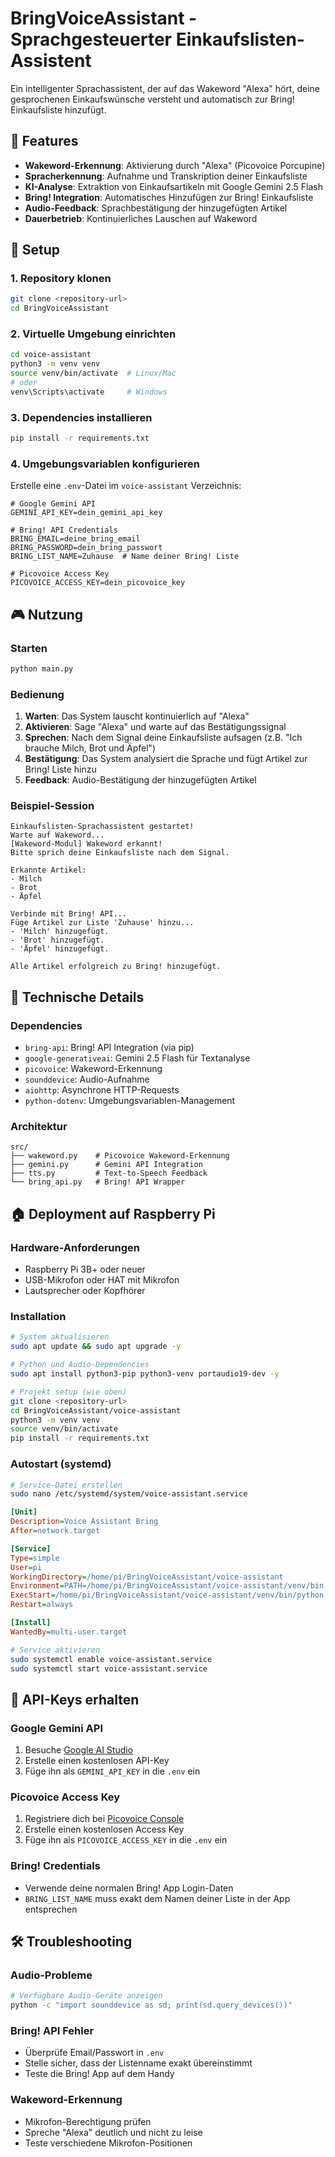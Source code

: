 # BringVoiceAssistant - Sprachgesteuerter Einkaufslisten-Assistent

Ein intelligenter Sprachassistent, der auf das Wakeword "Alexa" hört, deine gesprochenen Einkaufswünsche versteht und automatisch zur Bring! Einkaufsliste hinzufügt.

## 🎯 Features
- **Wakeword-Erkennung**: Aktivierung durch "Alexa" (Picovoice Porcupine)
- **Spracherkennung**: Aufnahme und Transkription deiner Einkaufsliste
- **KI-Analyse**: Extraktion von Einkaufsartikeln mit Google Gemini 2.5 Flash
- **Bring! Integration**: Automatisches Hinzufügen zur Bring! Einkaufsliste
- **Audio-Feedback**: Sprachbestätigung der hinzugefügten Artikel
- **Dauerbetrieb**: Kontinuierliches Lauschen auf Wakeword

## 🚀 Setup

### 1. Repository klonen
```bash
git clone <repository-url>
cd BringVoiceAssistant
```

### 2. Virtuelle Umgebung einrichten
```bash
cd voice-assistant
python3 -m venv venv
source venv/bin/activate  # Linux/Mac
# oder
venv\Scripts\activate     # Windows
```

### 3. Dependencies installieren
```bash
pip install -r requirements.txt
```

### 4. Umgebungsvariablen konfigurieren
Erstelle eine `.env`-Datei im `voice-assistant` Verzeichnis:
```env
# Google Gemini API
GEMINI_API_KEY=dein_gemini_api_key

# Bring! API Credentials
BRING_EMAIL=deine_bring_email
BRING_PASSWORD=dein_bring_passwort
BRING_LIST_NAME=Zuhause  # Name deiner Bring! Liste

# Picovoice Access Key
PICOVOICE_ACCESS_KEY=dein_picovoice_key
```

## 🎮 Nutzung

### Starten
```bash
python main.py
```

### Bedienung
1. **Warten**: Das System lauscht kontinuierlich auf "Alexa"
2. **Aktivieren**: Sage "Alexa" und warte auf das Bestätigungssignal
3. **Sprechen**: Nach dem Signal deine Einkaufsliste aufsagen (z.B. "Ich brauche Milch, Brot und Äpfel")
4. **Bestätigung**: Das System analysiert die Sprache und fügt Artikel zur Bring! Liste hinzu
5. **Feedback**: Audio-Bestätigung der hinzugefügten Artikel

### Beispiel-Session
```
Einkaufslisten-Sprachassistent gestartet!
Warte auf Wakeword...
[Wakeword-Modul] Wakeword erkannt!
Bitte sprich deine Einkaufsliste nach dem Signal.

Erkannte Artikel:
- Milch
- Brot  
- Äpfel

Verbinde mit Bring! API...
Füge Artikel zur Liste 'Zuhause' hinzu...
- 'Milch' hinzugefügt.
- 'Brot' hinzugefügt.
- 'Äpfel' hinzugefügt.

Alle Artikel erfolgreich zu Bring! hinzugefügt.
```

## 🔧 Technische Details

### Dependencies
- `bring-api`: Bring! API Integration (via pip)
- `google-generativeai`: Gemini 2.5 Flash für Textanalyse
- `picovoice`: Wakeword-Erkennung
- `sounddevice`: Audio-Aufnahme
- `aiohttp`: Asynchrone HTTP-Requests
- `python-dotenv`: Umgebungsvariablen-Management

### Architektur
```
src/
├── wakeword.py    # Picovoice Wakeword-Erkennung
├── gemini.py      # Gemini API Integration
├── tts.py         # Text-to-Speech Feedback
└── bring_api.py   # Bring! API Wrapper
```

## 🏠 Deployment auf Raspberry Pi

### Hardware-Anforderungen
- Raspberry Pi 3B+ oder neuer
- USB-Mikrofon oder HAT mit Mikrofon
- Lautsprecher oder Kopfhörer

### Installation
```bash
# System aktualisieren
sudo apt update && sudo apt upgrade -y

# Python und Audio-Dependencies
sudo apt install python3-pip python3-venv portaudio19-dev -y

# Projekt setup (wie oben)
git clone <repository-url>
cd BringVoiceAssistant/voice-assistant
python3 -m venv venv
source venv/bin/activate
pip install -r requirements.txt
```

### Autostart (systemd)
```bash
# Service-Datei erstellen
sudo nano /etc/systemd/system/voice-assistant.service
```

```ini
[Unit]
Description=Voice Assistant Bring
After=network.target

[Service]
Type=simple
User=pi
WorkingDirectory=/home/pi/BringVoiceAssistant/voice-assistant
Environment=PATH=/home/pi/BringVoiceAssistant/voice-assistant/venv/bin
ExecStart=/home/pi/BringVoiceAssistant/voice-assistant/venv/bin/python main.py
Restart=always

[Install]
WantedBy=multi-user.target
```

```bash
# Service aktivieren
sudo systemctl enable voice-assistant.service
sudo systemctl start voice-assistant.service
```

## 🔑 API-Keys erhalten

### Google Gemini API
1. Besuche [Google AI Studio](https://aistudio.google.com/)
2. Erstelle einen kostenlosen API-Key
3. Füge ihn als `GEMINI_API_KEY` in die `.env` ein

### Picovoice Access Key
1. Registriere dich bei [Picovoice Console](https://console.picovoice.ai/)
2. Erstelle einen kostenlosen Access Key
3. Füge ihn als `PICOVOICE_ACCESS_KEY` in die `.env` ein

### Bring! Credentials
- Verwende deine normalen Bring! App Login-Daten
- `BRING_LIST_NAME` muss exakt dem Namen deiner Liste in der App entsprechen

## 🛠️ Troubleshooting

### Audio-Probleme
```bash
# Verfügbare Audio-Geräte anzeigen
python -c "import sounddevice as sd; print(sd.query_devices())"
```

### Bring! API Fehler
- Überprüfe Email/Passwort in `.env`
- Stelle sicher, dass der Listenname exakt übereinstimmt
- Teste die Bring! App auf dem Handy

### Wakeword-Erkennung
- Mikrofon-Berechtigung prüfen
- Spreche "Alexa" deutlich und nicht zu leise
- Teste verschiedene Mikrofon-Positionen 
